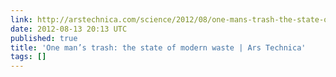 ```yaml
---
link: http://arstechnica.com/science/2012/08/one-mans-trash-the-state-of-modern-waste/
date: 2012-08-13 20:13 UTC
published: true
title: 'One man’s trash: the state of modern waste | Ars Technica'
tags: []
---
```



